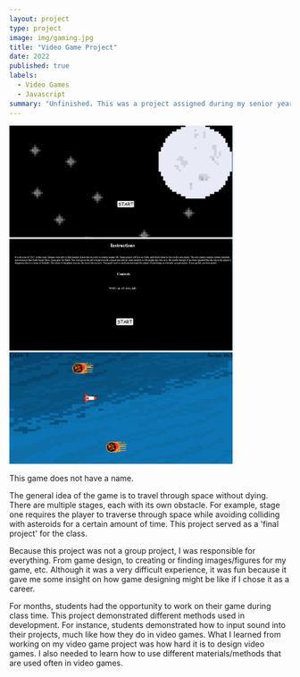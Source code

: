 ```yaml
---
layout: project
type: project
image: img/gaming.jpg
title: "Video Game Project"
date: 2022
published: true
labels:
  - Video Games
  - Javascript
summary: "Unfinished. This was a project assigned during my senior year of high school. Because I was a graduating senior, turning in this project wasn't necessary. This project was created to help students practice using Javascript, as well as HTML/CSS, by giving us the goal to create our own video game."
---
```


<div>
  <img src="starting-screen.png" width = "400" height = "200">
  <img src="instructions.png" width = "400" height = "200">
  <img src="gameplay.png" width = "400" height = "200">
</div>


This game does not have a name. 

The general idea of the game is to travel through space without dying. There are multiple stages, each with
its own obstacle. For example, stage one requires the player to traverse through space while avoiding colliding
with asteroids for a certain amount of time. This project served as a 'final project' for the class. 

Because this project was not a group project, I was responsible for everything. From game design, to creating or finding images/figures for my game, etc. Although it was a very difficult experience, it was fun because it gave me some insight on how game designing might be like if I chose it as a career. 

For months, students had the opportunity to work on their game during class time. This project demonstrated different methods used in development. For instance, students demonstrated how to input sound into their projects, much like how they do in video games. What I learned from working on my video game project was how hard it is to design video games. I also needed to learn how to use different materials/methods that are used often in video games. 
